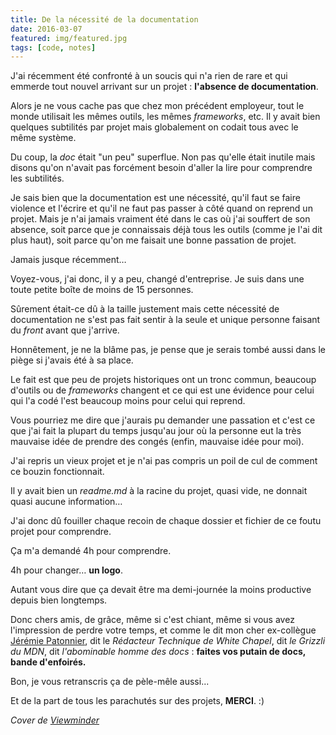 ```yaml
---
title: De la nécessité de la documentation
date: 2016-03-07
featured: img/featured.jpg
tags: [code, notes]
---
```


J'ai récemment été confronté à un soucis qui n'a rien de rare et qui emmerde tout nouvel arrivant sur un projet : **l'absence de documentation**.

<!-- excerpt -->

Alors je ne vous cache pas que chez mon précédent employeur, tout le monde utilisait les mêmes outils, les mêmes _frameworks_, etc. Il y avait bien quelques subtilités par projet mais globalement on codait tous avec le même système.

Du coup, la _doc_ était "un peu" superflue. Non pas qu'elle était inutile mais disons qu'on n'avait pas forcément besoin d'aller la lire pour comprendre les subtilités.

Je sais bien que la documentation est une nécessité, qu'il faut se faire violence et l'écrire et qu'il ne faut pas passer à côté quand on reprend un projet. Mais je n'ai jamais vraiment été dans le cas où j'ai souffert de son absence, soit parce que je connaissais déjà tous les outils (comme je l'ai dit plus haut), soit parce qu'on me faisait une bonne passation de projet.

Jamais jusque récemment…

Voyez-vous, j'ai donc, il y a peu, changé d'entreprise. Je suis dans une toute petite boîte de moins de 15 personnes.

Sûrement était-ce dû à la taille justement mais cette nécessité de documentation ne s'est pas fait sentir à la seule et unique personne faisant du _front_ avant que j'arrive.

Honnêtement, je ne la blâme pas, je pense que je serais tombé aussi dans le piège si j'avais été à sa place.

Le fait est que peu de projets historiques ont un tronc commun, beaucoup d'outils ou de _frameworks_ changent et ce qui est une évidence pour celui qui l'a codé l'est beaucoup moins pour celui qui reprend.

Vous pourriez me dire que j'aurais pu demander une passation et c'est ce que j'ai fait la plupart du temps jusqu'au jour où la personne eut la très mauvaise idée de prendre des congés (enfin, mauvaise idée pour moi).

J'ai repris un vieux projet et je n'ai pas compris un poil de cul de comment ce bouzin fonctionnait.

Il y avait bien un _readme.md_ à la racine du projet, quasi vide, ne donnait quasi aucune information…

J'ai donc dû fouiller chaque recoin de chaque dossier et fichier de ce foutu projet pour comprendre.

Ça m'a demandé 4h pour comprendre.

4h pour changer… **un logo**.

Autant vous dire que ça devait être ma demi-journée la moins productive depuis bien longtemps.

Donc chers amis, de grâce, même si c'est chiant, même si vous avez l'impression de perdre votre temps, et comme le dit mon cher ex-collègue [Jérémie Patonnier](https://twitter.com/JeremiePat), dit le _Rédacteur Technique de White Chapel_, dit _le Grizzli du MDN_, dit _l'abominable homme des docs_ : **faites vos putain de docs, bande d'enfoirés.**

Bon, je vous retranscris ça de pèle-mêle aussi...

Et de la part de tous les parachutés sur des projets, **MERCI**. :)

_Cover de [Viewminder](https://www.flickr.com/photos/light_seeker/7571188852/)_
